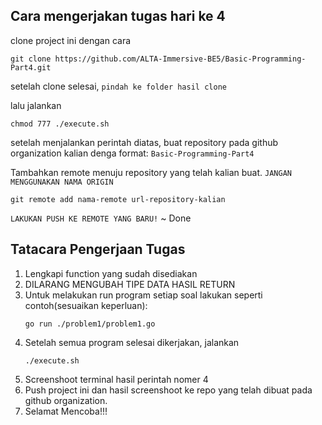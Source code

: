 ## Cara mengerjakan tugas hari ke 4

clone project ini dengan cara

```
git clone https://github.com/ALTA-Immersive-BE5/Basic-Programming-Part4.git
```

setelah clone selesai, `pindah ke folder hasil clone`

lalu jalankan 

```
chmod 777 ./execute.sh
```

setelah menjalankan perintah diatas, 
buat repository pada github organization kalian denga format: `Basic-Programming-Part4`

Tambahkan remote menuju repository yang telah kalian buat. 
`JANGAN MENGGUNAKAN NAMA ORIGIN`

```
git remote add nama-remote url-repository-kalian
```

`LAKUKAN PUSH KE REMOTE YANG BARU!` ~ Done



## Tatacara Pengerjaan Tugas

1. Lengkapi function yang sudah disediakan
2. DILARANG MENGUBAH TIPE DATA HASIL RETURN
3. Untuk melakukan run program setiap soal lakukan seperti contoh(sesuaikan keperluan): 
    ```
    go run ./problem1/problem1.go
    ```
4. Setelah semua program selesai dikerjakan, jalankan
    ```
    ./execute.sh
    ```
5. Screenshoot terminal hasil perintah nomer 4
6. Push project ini dan hasil screenshoot ke repo yang telah dibuat pada github organization.
7. Selamat Mencoba!!!